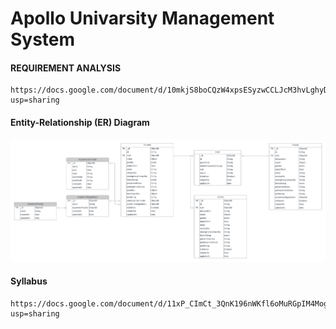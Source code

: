 # Apollo Univarsity Management System

#### REQUIREMENT ANALYSIS
    https://docs.google.com/document/d/10mkjS8boCQzW4xpsESyzwCCLJcM3hvLghyD_TeXPBx0/edit?usp=sharing

#### Entity-Relationship (ER) Diagram

   ![UPDATED ER DIAGRAM](./Final.png)

#### Syllabus
    https://docs.google.com/document/d/11xP_CImCt_3QnK196nWKfl6oMuRGpIM4MogAA8Hu4CE/edit?usp=sharing
